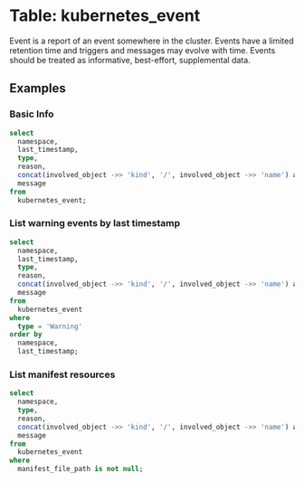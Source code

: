 # Table: kubernetes_event

Event is a report of an event somewhere in the cluster. Events have a limited retention time and triggers and messages may evolve with time. Events should be treated as informative, best-effort, supplemental data.

## Examples

### Basic Info

```sql
select
  namespace,
  last_timestamp,
  type,
  reason,
  concat(involved_object ->> 'kind', '/', involved_object ->> 'name') as object,
  message
from
  kubernetes_event;
```

### List warning events by last timestamp

```sql
select
  namespace,
  last_timestamp,
  type,
  reason,
  concat(involved_object ->> 'kind', '/', involved_object ->> 'name') as object,
  message
from
  kubernetes_event
where
  type = 'Warning'
order by
  namespace,
  last_timestamp;
```

### List manifest resources

```sql
select
  namespace,
  type,
  reason,
  concat(involved_object ->> 'kind', '/', involved_object ->> 'name') as object,
  message
from
  kubernetes_event
where
  manifest_file_path is not null;
```
